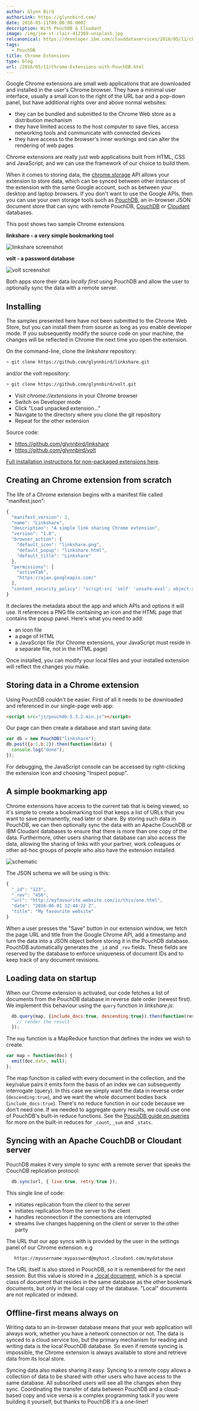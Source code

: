 ```yaml
---
author: Glynn Bird
authorLink: https://glynnbird.com/
date: 2016-05-11T09:00:00.000Z
description: With PouchDB & Cloudant
image: /img/joe-st-clair-412369-unsplash.jpg
relcanonical: https://developer.ibm.com/clouddataservices/2016/05/11/chrome-extensions-pouchdb/
tags:
  - PouchDB
title: Chrome Extensions
type: blog
url: /2016/05/11/Chrome-Extensions-with-PouchDB.html
---
```



Google Chrome extensions are small web applications that are downloaded and installed in the user's Chrome browser. They have a minimal user interface, usually a small icon to the right of the URL bar and a pop-down panel, but have additional rights over and above normal websites:

* they can be bundled and submitted to the Chrome Web store as a distribution mechanism
* they have limited access to the host computer to save files, access networking tools and communicate with connected devices
* they have access to the browser's inner workings and can alter the rendering of web pages

Chrome extensions are really just web applications built from HTML, CSS and JavaScript, and we can use the framework of our choice to build them.

When it comes to storing data, the [chrome.storage](https://developer.chrome.com/extensions/storage) API allows your extension to store data, which can be synced between other instances of the extension with the same Google account, such as between your desktop and laptop browsers. If you don't want to use the Google APIs, then you can use your own storage tools such as [PouchDB](https://pouchdb.com/), an in-browser JSON document store that can sync with remote PouchDB, [CouchDB](http://couchdb.apache.org/) or [Cloudant](https://cloudant.com/) databases. 

This post shows two sample Chrome extensions

**linkshare - a very simple bookmarking tool**

![linkshare screenshot](/img/chrome1.png)

**volt - a password database**

![volt screenshot](/img/chrome2.png)

Both apps store their data *locally first* using PouchDB and allow the user to optionally sync the data with a remote server.

## Installing

The samples presented here have not been submitted to the Chrome Web Store, but you can install them from source as long as you enable developer mode. If you subsequently modify the source code on your machine, the changes will be reflected in Chrome the next time you open the extension.

On the command-line, clone the *linkshare* repository:

```sh
> git clone https://github.com/glynnbird/linkshare.git
```

and/or the *volt* repository:

```sh
> git clone https://github.com/glynnbird/volt.git
```

* Visit *chrome://extensions* in your Chrome browser
* Switch on Developer mode
* Click "Load unpacked extension..."
* Navigate to the directory where you clone the git repository
* Repeat for the other extension

Source code:

* https://github.com/glynnbird/linkshare
* https://github.com/glynnbird/volt

[Full installation instructions for non-packaged extensions here](https://developer.chrome.com/extensions/getstarted).

## Creating an Chrome extension from scratch

The life of a Chrome extension begins with a manifest file called "manifest.json":

```js
{
  "manifest_version": 2,
  "name": "Linkshare",
  "description": "A simple link sharing Chrome extension",
  "version": "1.0",
  "browser_action": {
    "default_icon": "linkshare.png",
    "default_popup": "linkshare.html",
    "default_title": "Linkshare"
  },
  "permissions": [
    "activeTab",
    "https://ajax.googleapis.com/"
  ],
  "content_security_policy": "script-src 'self' 'unsafe-eval'; object-src 'self'"
}
```

It declares the metadata about the app and which APIs and options it will use. It references a PNG file containing an icon and the HTML page that contains the popup panel. Here's what you need to add:

* an icon file
* a page of HTML
* a JavaScript file (for Chrome extensions, your JavaScript must reside in a separate file, not in the HTML page)

Once installed, you can modify your local files and your installed extension will reflect the changes you make.

## Storing data in a Chrome extension

Using PouchDB couldn't be easier. First of all it needs to be downloaded and referenced in our single-page web app:

```html
<script src="js/pouchdb-5.3.2.min.js"></script>
```

Our page can then create a database and start saving data:

```js
var db = new PouchDB("linkshare");
db.post({a:1,b:2}).then(function(data) {
  console.log("done");
});
```

For debugging, the JavaScript console can be accessed by right-clicking the extension icon and choosing "Inspect popup".

## A simple bookmarking app

Chrome extensions have access to the current tab that is being viewed, so it's simple to create a bookmarking tool that keeps a list of URLs that you want to save permanently, read later or share. By storing such data in PouchDB, we can then optionally sync the data with an Apache CouchDB or IBM Cloudant databases to ensure that there is more than one copy of the data. Furthermore, other users sharing that database can also access the data, allowing the sharing of links with your partner, work colleagues or other ad-hoc groups of people who also have the extension installed.

![schematic](/img/chrome.png)

The JSON schema we will be using is this:

```js
{
  "_id": "123",
  "_rev": "456",
  "url": "http://myfavourite.website.com/is/this/one.html",
  "date": "2016-06-01 12:44:22 Z",
  "title": "My favourite website"
}
```

When a user presses the "Save" button in our extension window, we fetch the page URL and title from the Google Chrome API, add a timestamp and turn the data into a JSON object before storing it in the PouchDB database. PouchDB automatically generates the `_id` and `_rev` fields. These fields are reserved by the database to enforce uniqueness of document IDs and to keep track of any document revisions.

## Loading data on startup

When our Chrome extension is activated, our code fetches a list of documents from the PouchDB database in reverse date order (newest first). We implement this behaviour using the `query` function in _linkshare.js_:

```js
  db.query(map, {include_docs:true, descending:true}).then(function(result) {
    // render the result
  });
```

The `map` function is a MapReduce function that defines the index we wish to create.

```js
var map = function(doc) {
  emit(doc.date, null);
};
```

The map function is called with every document in the collection, and the key/value pairs it emits form the basis of an index we can subsequently interrogate (query). In this case we simply want the data in reverse order (`descending:true`), and we want the whole document bodies back (`include_docs:true`). There's no reduce function in our code because we don't need one. If we needed to aggregate query results, we could use one of PouchDB's built-in reduce functions. See the [PouchDB guide on queries](https://pouchdb.com/guides/queries.html) for more on the built-in reduces for `_count`, `_sum` and `_stats`.

## Syncing with an Apache CouchDB or Cloudant server

PouchDB makes it very simple to sync with a remote server that speaks the CouchDB replication protocol:

```js
  db.sync(url, { live:true, retry:true });
```

This single line of code:

* initiates replication from the client to the server
* initiates replication from the server to the client
* handles reconnection if the connections are interrupted
* streams live changes happening on the client or server to the other party

The URL that our app syncs with is provided by the user in the settings panel of our Chrome extension. e.g

```
   https://myusername:mypassword@myhost.cloudant.com/mydatabase
```

The URL itself is also stored in PouchDB, so it is remembered for the next session. But this value is stored in a [_local document](https://pouchdb.com/guides/local-documents.html), which is a special class of document that resides in the same database as the other bookmark documents, but only in the local copy of the database. "Local" documents are not replicated or indexed.

## Offline-first means always on

Writing data to an in-browser database means that your web application will always work, whether you have a network connection or not. The data is synced to a cloud service too, but the primary mechanism for reading and writing data is the local PouchDB database. So even if remote syncing is impossible, the Chrome extension is always available to store and retrieve data from its local store.

Syncing data also makes sharing it easy. Syncing to a remote copy allows a collection of data to be shared with other users who have access to the same database. All subscribed users will see all the changes when they sync. Coordinating the transfer of data between PouchDB and a cloud-based copy and vice versa is a complex programming task if you were building it yourself, but thanks to PouchDB it's a one-liner!